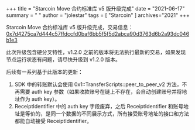 +++
title = "Starcoin Move 合约标准库 v5 版升级完成"
date = "2021-06-17"
summary = " "
author = "jolestar"
tags = [
    "Starcoin"
]
archives="2021"
+++

Starcoin Move 合约标准库 v5 版升级完成，交易信息：[0x7d4275ca7d444c57ffdccfd0baf6bb5f5f5d2abca90d3763d6b2a93dc046b1e3](https://explorer.starcoin.org/main/transactions/detail/0x7d4275ca7d444c57ffdccfd0baf6bb5f5f5d2abca90d3763d6b2a93dc046b1e3)

此次升级包含硬分叉特性，v1.2.0 之前的版本将无法执行最新的交易，如果发现节点运行状态有问题，请尽快升级到 v1.2.0 版本。

后续有一系列基于此版本的更新：

1. SDK 中的转账默认会使用 0x1::TransferScripts::peer_to_peer_v2 方法，不再需要 auth key 参数（如果收款账号在链上不存在，会自动创建账号并将地址作为 auth key）。
2. ReceiptIdentifier 中的 auth key 字段废弃，之后 ReceiptIdentifier 和账号地址是等价的，是同一个数据的不同展示方式，所有接受账号地址的接口和方法都能自动接受 ReceiptIdentifier。
